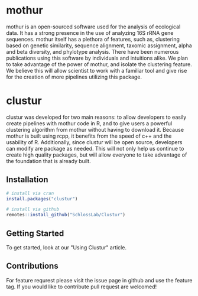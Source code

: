# mothur

mothur is an open-sourced software used for the analysis of ecological data. It has a strong presence in the use of analyzing 16S rRNA gene sequences. mothur itself has a plethora of features, such as, clustering based on genetic similarity, sequence alignment, taxomic assignment, alpha and beta diversity, and phylotype analysis. There have been numerous publications using this software by individuals and intuitions alike. We plan to take advantage of the power of mothur, and isolate the clustering feature. We believe this will allow scientist to work with a familiar tool and give rise for the creation of more pipelines utilizing this package.

# clustur

clustur was developed for two main reasons: to allow developers to easily create pipelines with mothur code in R, and to give users a powerful clustering algorithm from mothur without having to download it. Because mothur is built using rcpp, it benefits from the speed of c++ and the usability of R. Additionally, since clustur will be open source, developers can modify are package as needed. This will not only help us continue to create high quality packages, but will allow everyone to take advantage of the foundation that is already built.


## Installation

```r
# install via cran
install.packages("clustur")
```

```r
# install via github
remotes::install_github("SchlossLab/Clustur")
```

## Getting Started

To get started, look at our "Using Clustur" article. 

## Contributions

For feature requrest please visit the issue page in github and use the feature tag. If you would like to contribute pull request are welcomed!
